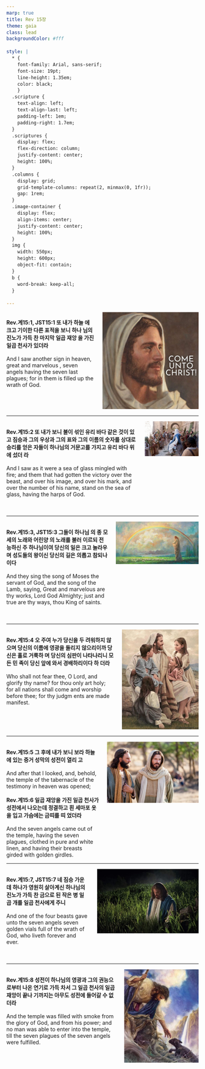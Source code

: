 ```yaml
---
marp: true
title: Rev 15장
theme: gaia
class: lead
backgroundColor: #fff

style: |
  * {
    font-family: Arial, sans-serif;
    font-size: 19pt;
    line-height: 1.35em;
    color: black;
    }
  .scripture {
    text-align: left;
    text-align-last: left;
    padding-left: 1em;
    padding-right: 1.7em;
  }
  .scriptures {
    display: flex;
    flex-direction: column;
    justify-content: center;
    height: 100%;
  }
  .columns {
    display: grid;
    grid-template-columns: repeat(2, minmax(0, 1fr));
    gap: 1rem;
  }
  .image-container {
    display: flex;
    align-items: center;
    justify-content: center;
    height: 100%;
  }
  img {
    width: 550px;
    height: 600px;
    object-fit: contain;
  }
  b {
    word-break: keep-all;
  }

---
```


<div class="columns">
  <div class="scriptures">
    <br>
    <div class="scripture">
      <b>Rev.계15:1, JST15:1 또 내가 하늘 에 크고 기이한 다른 표적을 보니 하나 님의 진노가 가득 찬 마지막 일곱 재앙 을 가진 일곱 천사가 있더라 
      </b>
    </div>
    <br>
    <div class="scripture">And I saw another sign in heaven, great and marvelous , seven angels having the seven last plagues; for in them is filled up the wrath of God. 
    </div>
    <br>
    <div class="scripture">
      <b>
      </b>
    </div>
    <br>
    <div class="scripture">
    </div>         
  </div>
  <div class="image-container">
    <img src='../../pictures/picture_91.jpg'>
  </div>
</div>

---

<div class="columns">
  <div class="scriptures">
    <br>
    <div class="scripture">
      <b>Rev.계15:2 또 내가 보니 불이 섞인 유리 바다 같은 것이 있고 짐승과 그의 우상과 그의 표와 그의 이름의 숫자를 상대로 승리를 얻은 자들이 하나님의 거문고를 가지고 유리 바다 위에 섰더 라 
      </b>
    </div>
    <br>
    <div class="scripture">And I saw as it were a sea of glass mingled with fire; and them that had gotten the victory over the beast, and over his image, and over his mark, and over the number of his name, stand on the sea of glass, having the harps of God. 
    </div>
    <br>
    <div class="scripture">
      <b>
      </b>
    </div>
    <br>
    <div class="scripture">
    </div>         
  </div>
  <div class="image-container">
    <img src='../../pictures/picture_147.jpg'>
  </div>
</div>

---

<div class="columns">
  <div class="scriptures">
    <br>
    <div class="scripture">
      <b>Rev.계15:3, JST15:3 그들이 하나님 의 종 모세의 노래와 어린양 의 노래를 불러 이르되 전능하신 주 하나님이여 당신의 일은 크고 놀라우며 성도들의 왕이신 당신의 길은 의롭고 참되나이다 
      </b>
    </div>
    <br>
    <div class="scripture">And they sing the song of Moses the servant of God, and the song of the Lamb, saying, Great and marvelous are thy works, Lord God Almighty; just and true are thy ways, thou King of saints. 
    </div>
    <br>
    <div class="scripture">
      <b>
      </b>
    </div>
    <br>
    <div class="scripture">
    </div>         
  </div>
  <div class="image-container">
    <img src='../../pictures/picture_2.jpg'>
  </div>
</div>

---

<div class="columns">
  <div class="scriptures">
    <br>
    <div class="scripture">
      <b>Rev.계15:4 오 주여 누가 당신을 두 려워하지 않으며 당신의 이름에 영광을 돌리지 않으리이까 당신은 홀로 거룩하 며 당신의 심판이 나타나리니 모든 민 족이 당신 앞에 와서 경배하리이다 하 더라 
      </b>
    </div>
    <br>
    <div class="scripture">Who shall not fear thee, O Lord, and glorify thy name? for thou only art holy; for all nations shall come and worship before thee; for thy judgm ents are made manifest. 
    </div>
    <br>
    <div class="scripture">
      <b>
      </b>
    </div>
    <br>
    <div class="scripture">
    </div>         
  </div>
  <div class="image-container">
    <img src='../../pictures/picture_129.jpg'>
  </div>
</div>

---

<div class="columns">
  <div class="scriptures">
    <br>
    <div class="scripture">
      <b>Rev.계15:5 그 후에 내가 보니 보라 하늘에 있는 증거 성막의 성전이 열리 고 
      </b>
    </div>
    <br>
    <div class="scripture">And after that I looked, and, behold, the temple of the tabernacle of the testimony in heaven was opened; 
    </div>
    <br>
    <div class="scripture">
      <b>Rev.계15:6 일곱 재앙을 가진 일곱 천사가 성전에서 나오는데 정결하고 흰 세마포 옷을 입고 가슴에는 금띠를 띠 었더라 
      </b>
    </div>
    <br>
    <div class="scripture">And the seven angels came out of the temple, having the seven plagues, clothed in pure and white linen, and having their breasts girded with golden girdles. 
    </div>         
  </div>
  <div class="image-container">
    <img src='../../pictures/picture_100.jpg'>
  </div>
</div>

---

<div class="columns">
  <div class="scriptures">
    <br>
    <div class="scripture">
      <b>Rev.계15:7, JST15:7 네 짐승 가운 데 하나가 영원히 살아계신 하나님의 진노가 가득 찬 금으로 된 작은 병 일 곱 개를 일곱 천사에게 주니 
      </b>
    </div>
    <br>
    <div class="scripture">And one of the four beasts gave unto the seven angels seven golden vials full of the wrath of God, who liveth forever and ever. 
    </div>
    <br>
    <div class="scripture">
      <b>
      </b>
    </div>
    <br>
    <div class="scripture">
    </div>         
  </div>
  <div class="image-container">
    <img src='../../pictures/picture_47.jpg'>
  </div>
</div>

---

<div class="columns">
  <div class="scriptures">
    <br>
    <div class="scripture">
      <b>Rev.계15:8 성전이 하나님의 영광과 그의 권능으로부터 나온 연기로 가득 차서 그 일곱 천사의 일곱 재앙이 끝나 기까지는 아무도 성전에 들어갈 수 없 더라 
      </b>
    </div>
    <br>
    <div class="scripture">And the temple was filled with smoke from the glory of God, and from his power; and no man was able to enter into the temple, till the seven plagues of the seven angels were fulfilled.
    </div>
    <br>
    <div class="scripture">
      <b>
      </b>
    </div>
    <br>
    <div class="scripture">
    </div>         
  </div>
  <div class="image-container">
    <img src='../../pictures/picture_118.jpg'>
  </div>
</div>

